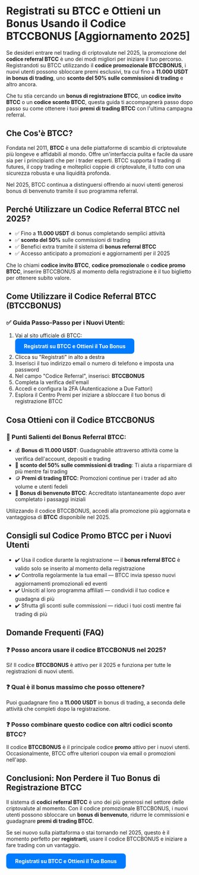 <h1>Registrati su BTCC e Ottieni un Bonus Usando il Codice <span class="highlight">BTCCBONUS</span> [Aggiornamento 2025]</h1>

<p>Se desideri entrare nel trading di criptovalute nel 2025, la promozione del <strong>codice referral BTCC</strong> è uno dei modi migliori per iniziare il tuo percorso. Registrandoti su BTCC utilizzando il <strong>codice promozionale BTCCBONUS</strong>, i nuovi utenti possono sbloccare premi esclusivi, tra cui fino a <strong>11.000 USDT in bonus di trading</strong>, uno <strong>sconto del 50% sulle commissioni di trading</strong> e altro ancora.</p>

<p>Che tu stia cercando un <strong>bonus di registrazione BTCC</strong>, un <strong>codice invito BTCC</strong> o un <strong>codice sconto BTCC</strong>, questa guida ti accompagnerà passo dopo passo su come ottenere i tuoi <strong>premi di trading BTCC</strong> con l'ultima campagna referral.</p>

<h2>Che Cos'è BTCC?</h2>
<p>Fondata nel 2011, <strong>BTCC</strong> è una delle piattaforme di scambio di criptovalute più longeve e affidabili al mondo. Offre un'interfaccia pulita e facile da usare sia per i principianti che per i trader esperti. BTCC supporta il trading di futures, il copy trading e molteplici coppie di criptovalute, il tutto con una sicurezza robusta e una liquidità profonda.</p>

<p>Nel 2025, BTCC continua a distinguersi offrendo ai nuovi utenti generosi bonus di benvenuto tramite il suo programma referral.</p>

<h2>Perché Utilizzare un Codice Referral BTCC nel 2025?</h2>
<ul>
  <li>✅ Fino a <strong>11.000 USDT</strong> di bonus completando semplici attività</li>
  <li>✅ <strong>sconto del 50%</strong> sulle commissioni di trading</li>
  <li>✅ Benefici extra tramite il sistema di <strong>bonus referral BTCC</strong></li>
  <li>✅ Accesso anticipato a promozioni e aggiornamenti per il 2025</li>
</ul>

<p>Che lo chiami <strong>codice invito BTCC</strong>, <strong>codice promozionale</strong> o <strong>codice promo BTCC</strong>, inserire <span class="highlight">BTCCBONUS</span> al momento della registrazione è il tuo biglietto per ottenere subito valore.</p>

<h2>Come Utilizzare il Codice Referral BTCC (<span class="highlight">BTCCBONUS</span>)</h2>

<h3>✅ Guida Passo-Passo per i Nuovi Utenti:</h3>
<ol>
  <li>Vai al sito ufficiale di BTCC:  <a href="https://partner.btcc.com/us/c/BTCCBONUS/9303" target="_blank" style="display:inline-block;background-color:#007bff;color:#fff;padding:12px 24px;text-decoration:none;border-radius:8px;font-weight:bold;">
  Registrati su BTCC e Ottieni il Tuo Bonus
</a></li>
  <li>Clicca su "Registrati" in alto a destra</li>
  <li>Inserisci il tuo indirizzo email o numero di telefono e imposta una password</li>
  <li>Nel campo "Codice Referral", inserisci: <strong>BTCCBONUS</strong></li>
  <li>Completa la verifica dell'email</li>
  <li>Accedi e configura la 2FA (Autenticazione a Due Fattori)</li>
  <li>Esplora il Centro Premi per iniziare a sbloccare il tuo bonus di registrazione BTCC</li>
</ol>

<h2>Cosa Ottieni con il Codice <span class="highlight">BTCCBONUS</span></h2>

<h3>🎁 Punti Salienti del Bonus Referral BTCC:</h3>
<ul>
  <li>💰 <strong>Bonus di 11.000 USDT</strong>: Guadagnabile attraverso attività come la verifica dell'account, depositi e trading</li>
  <li>🔻 <strong>sconto del 50% sulle commissioni di trading</strong>: Ti aiuta a risparmiare di più mentre fai trading</li>
  <li>🪙 <strong>Premi di trading BTCC</strong>: Promozioni continue per i trader ad alto volume e utenti fedeli</li>
  <li>🎉 <strong>Bonus di benvenuto BTCC</strong>: Accreditato istantaneamente dopo aver completato i passaggi iniziali</li>
</ul>

<p>Utilizzando il codice <span class="highlight">BTCCBONUS</span>, accedi alla promozione più aggiornata e vantaggiosa di <strong>BTCC</strong> disponibile nel 2025.</p>

<h2>Consigli sul Codice Promo BTCC per i Nuovi Utenti</h2>
<ul>
  <li>✔️ Usa il codice durante la registrazione — il <strong>bonus referral BTCC</strong> è valido solo se inserito al momento della registrazione</li>
  <li>✔️ Controlla regolarmente la tua email — BTCC invia spesso nuovi aggiornamenti promozionali ed eventi</li>
  <li>✔️ Unisciti al loro programma affiliati — condividi il tuo codice e guadagna di più</li>
  <li>✔️ Sfrutta gli sconti sulle commissioni — riduci i tuoi costi mentre fai trading di più</li>
</ul>

<h2>Domande Frequenti (FAQ)</h2>
<h3>❓ Posso ancora usare il codice BTCCBONUS nel 2025?</h3>
<p>Sì! Il codice <strong>BTCCBONUS</strong> è attivo per il 2025 e funziona per tutte le registrazioni di nuovi utenti.</p>

<h3>❓ Qual è il bonus massimo che posso ottenere?</h3>
<p>Puoi guadagnare fino a <strong>11.000 USDT</strong> in bonus di trading, a seconda delle attività che completi dopo la registrazione.</p>

<h3>❓ Posso combinare questo codice con altri codici sconto BTCC?</h3>
<p>Il codice <strong>BTCCBONUS</strong> è il principale codice <strong>promo</strong> attivo per i nuovi utenti. Occasionalmente, BTCC offre ulteriori coupon via email o promozioni nell'app.</p>

<h2>Conclusioni: Non Perdere il Tuo Bonus di Registrazione BTCC</h2>
<p>Il sistema di <strong>codici referral BTCC</strong> è uno dei più generosi nel settore delle criptovalute al momento. Con il codice promozionale <span class="highlight">BTCCBONUS</span>, i nuovi utenti possono sbloccare un <strong>bonus di benvenuto</strong>, ridurre le commissioni e guadagnare <strong>premi di trading BTCC</strong>.</p>

<p>Se sei nuovo sulla piattaforma o stai tornando nel 2025, questo è il momento perfetto per <strong>registrarti</strong>, usare il codice <span class="highlight">BTCCBONUS</span> e iniziare a fare trading con un vantaggio.</p>

<a href="https://partner.btcc.com/us/c/BTCCBONUS/9303" target="_blank" style="display:inline-block;background-color:#007bff;color:#fff;padding:12px 24px;text-decoration:none;border-radius:8px;font-weight:bold;">
  Registrati su BTCC e Ottieni il Tuo Bonus
</a>

</body>
</html>
